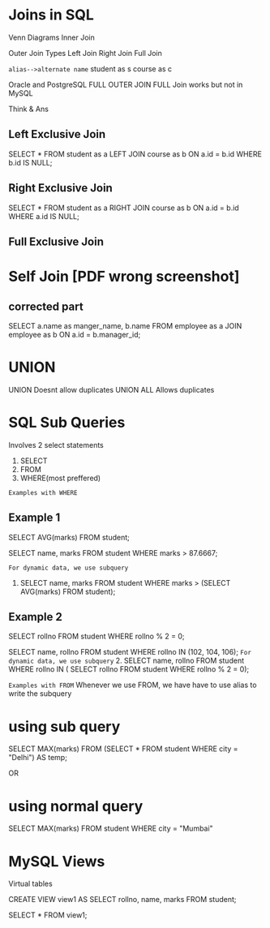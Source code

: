 # Joins in SQL
Venn Diagrams
Inner Join

Outer Join
Types
Left Join
Right Join
Full Join

`alias-->alternate name`
student as s
course as c

Oracle and PostgreSQL
FULL OUTER JOIN
FULL Join
works but not in MySQL

Think & Ans
## Left Exclusive Join
SELECT *
FROM student as a
LEFT JOIN course as b
ON a.id = b.id
WHERE b.id IS NULL;

## Right Exclusive Join
SELECT *
FROM student as a
RIGHT JOIN course as b
ON a.id = b.id
WHERE a.id IS NULL;

## Full Exclusive Join

# Self Join [PDF wrong screenshot]
## corrected part
SELECT a.name as manger_name, b.name
FROM employee as a
JOIN employee as b
ON a.id = b.manager_id;


# UNION

UNION
Doesnt allow duplicates
UNION ALL
Allows duplicates


# SQL Sub Queries
Involves 2 select statements
1. SELECT
2. FROM
3. WHERE(most preffered)

`Examples with WHERE`
## Example 1
SELECT AVG(marks) 
FROM student;

SELECT name, marks
FROM student
WHERE marks > 87.6667;

`For dynamic data, we use subquery`
1. SELECT name, marks
FROM student
WHERE marks > (SELECT AVG(marks) FROM student);

## Example 2
SELECT rollno
FROM student
WHERE rollno % 2 = 0;

SELECT name, rollno
FROM student
WHERE rollno IN (102, 104, 106);
`For dynamic data, we use subquery`
2. SELECT name, rollno
FROM student
WHERE rollno IN (
    SELECT rollno 
    FROM student 
    WHERE rollno % 2 = 0);


`Examples with FROM`
Whenever we use FROM, we have have to use alias to write the subquery

# using sub query
SELECT MAX(marks) 
FROM (SELECT * FROM student WHERE city = "Delhi") AS temp;

OR

# using normal query
SELECT MAX(marks)
FROM student
WHERE city = "Mumbai"

# MySQL Views
Virtual tables

CREATE VIEW view1 AS
SELECT rollno, name, marks FROM student;

SELECT * FROM view1;


